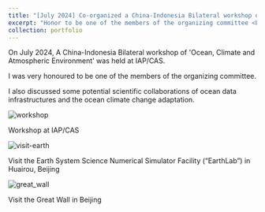 ```yaml
---
title: "[July 2024] Co-organized a China-Indonesia Bilateral workshop of 'Ocean, Climate and Atmospheric Environment at IAP/CAS"
excerpt: "Honor to be one of the members of the organizing committee <br/><img src='./workshop.JPG'>"
collection: portfolio
---
```


On July 2024, A China-Indonesia Bilateral workshop of 'Ocean, Climate and Atmospheric Environment' was held at IAP/CAS.

I was very honoured to be one of the members of the organizing committee.

I also discussed some potential scientific collaborations of ocean data infrastructures and the ocean climate change adaptation.

![workshop](../workshop.JPG)

Workshop at IAP/CAS

![visit-earth](../visit-earth.jpeg)

Visit the Earth System Science Numerical Simulator Facility (“EarthLab”) in Huairou, Beijing

![great_wall](../great_wall.jpeg)

Visit the Great Wall in Beijing


